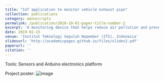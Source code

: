 ```yaml
---
title: "IoT application to monitor vehicle exhaust pipe"
collection: publications
category: manuscripts
permalink: /publication/2010-10-01-paper-title-number-2
excerpt: 'A monitoring device that helps reduce air pollution and prevent vehicle explosions. The project was conducted during the CommTECH Camp, for which I got a fully funded scholarship to participate'
date: 2019-02-15
venue: 'Institut Teknologi Sepuluh Nopember (ITS), Indonesia'
slidesurl: 'http://academicpages.github.io/files/slides2.pdf'
paperurl: ''
citation: ''
---
```

Tools: Sensors and Arduino electronics platform

Project poster:
![image](https://github.com/user-attachments/assets/bd22be72-1b20-43dc-9d30-10df337a2d26)

